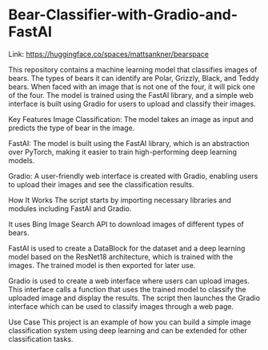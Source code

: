 # Bear-Classifier-with-Gradio-and-FastAI
Link: https://huggingface.co/spaces/mattsankner/bearspace

This repository contains a machine learning model that classifies images of bears. The types of bears it can identify are Polar, Grizzly, Black, and Teddy bears. When faced with an image that is not one of the four, it will pick one of the four. The model is trained using the FastAI library, and a simple web interface is built using Gradio for users to upload and classify their images.

Key Features
Image Classification: The model takes an image as input and predicts the type of bear in the image.

FastAI: The model is built using the FastAI library, which is an abstraction over PyTorch, making it easier to train high-performing deep learning models.

Gradio: A user-friendly web interface is created with Gradio, enabling users to upload their images and see the classification results.

How It Works
The script starts by importing necessary libraries and modules including FastAI and Gradio.

It uses Bing Image Search API to download images of different types of bears.

FastAI is used to create a DataBlock for the dataset and a deep learning model based on the ResNet18 architecture, which is trained with the images. The trained model is then exported for later use.

Gradio is used to create a web interface where users can upload images. This interface calls a function that uses the trained model to classify the uploaded image and display the results. The script then launches the Gradio interface which can be used to classify images through a web page.

Use Case
This project is an example of how you can build a simple image classification system using deep learning and can be extended for other classification tasks.








